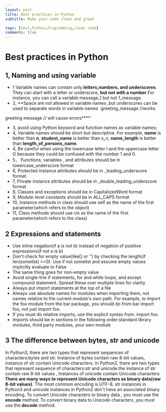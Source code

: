 ```yaml
---
layout: post
title: Best practices in Python
subtitle: Make your code clean and great 

tags: [test,Python,Programming,clean code]
comments: true
---
```




# Best practices in Python
## 1, Naming and using variable
* 1 Variable names can contain only **letters,numbers, and underscores**. They can start with a letter or underscore, **but not with a number**.For instance, you can call a variable message_1 but not 1_message.
* 2, **Space are not allowed in variable names ,but underscores can be used to separate words in variable names
`greeting_message //works

greeting message // will cause errors****`

* 3, avoid using Python keyword and function names as variable names;
* 4, Variable names should be short but descriptive. For example, **name** is better than **n**, **student_name** is better than s_n, **name_length** is better than **length_of_persons_name**.
* 4, Be careful when using the lowercase letter l and the uppercase letter O because they could be confused with the number 1 and 0.
* 5， Functions, variables , and attributes should be in lowercase_underscore format
* 6, Protected instance attributes should be in _leading_underscore format.
* 7, Private instance attributes should be in _double_leading_underscore format
* 8, Classes and exceptions should be in CapitalizedWord format
* 9, Module-level constants should be in ALL_CAPS format
* 10, Instance methods in class should use self as the name of the first parameter(which refers to the object)
* 11, Class methods should use cls as the name of the first parameter(which refers to the class)
## 2 Expressions and statements
* Use inline negation(if a is not b) instead of negation of positive expressions(if not a is b)
* Don't check for empty value(like[] or '') by checking the length(if len(somelist) ==0). Use if not somelist and assume empty values implicitly evaluate to False
* The same thing goes for non-empty value
* Avoid single-line if statements, for and while loops, and except compound statement. Spread these over multiple lines for clarity
* Always put import statements at the top of a file
* Always use absolute names for modules when importing them, not names relative to the current module's own path. For example, to import the foo module from the bar package, you should do from bar import foo, not just import foo.
* If you must do relative imports, use the explicit syntax from. import foo.
* Imports should be in sections in the following order:standard library modules, third party modules, your own module
## 3 The difference between bytes, str and unicode
In Python3, there are two types that represent sequences of characters:bytes and str. Instance of bytes contain raw 8-bit values, instance of str contain Unicode characters.
In Python2, there are two types that represent sequence of characters:str and unicode.the instance of str contain raw 8-bit values , Instances of unicode contain Unicode characters.
**There are many ways to represent Unicode characters as binary data(raw 8-bit values)**. The most common encoding is UTF-8. str instances in Python3 and unicode instances in Python2 don't have an associated binary encoding. To convert Unicode characters to binary data , you must use the **encode** method. To convert binary data to Unicode characters ,you must use the **decode** method.
 





